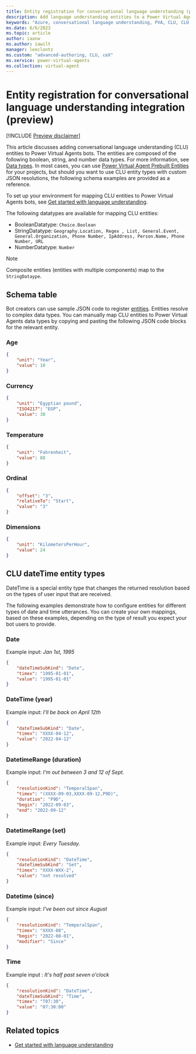 ```yaml
---
title: Entity registration for conversational language understanding (preview)
description: Add language understanding entities to a Power Virtual Agents bot.
keywords: "Azure, conversational language understanding, PVA, CLU, CLU models"
ms.date: 6/6/2023
ms.topic: article
author: iaanw
ms.author: iawilt
manager: leeclontz
ms.custom: "advanced-authoring, CLU, ceX"
ms.service: power-virtual-agents
ms.collection: virtual-agent
---
```


# Entity registration for conversational language understanding integration (preview)

[!INCLUDE [Preview disclaimer](includes/cc-beta-prerelease-disclaimer.md)]

This article discusses adding conversational language understanding (CLU) entities to Power Virtual Agents bots. The entities are composed of the following boolean, string, and number data types. For more information, see [Data types](/power-platform/power-fx/data-types). In most cases, you can use [Power Virtual Agent Prebuilt Entities](advanced-entities-slot-filling.md) for your projects, but should you want to use CLU entity types with custom JSON resolutions, the following schema examples are provided as a reference. 

To set up your environment for mapping CLU entities to Power Virtual Agents bots, see [Get started with language understanding](advanced-clu-get-started.md).

The following datatypes are available for mapping CLU entities: 

- BooleanDatatype: `Choice.Boolean`
- StringDatatype: `Geography.Location, Regex , List, General.Event, General.Organization, Phone Number, IpAddress, Person.Name, Phone Number, URL`
- NumberDatatype: `Number`

> [!NOTE] 
> Composite entities (entities with multiple components) map to the `StringDataype`. 

## Schema table

Bot creators can use sample JSON code to register [entities](advanced-entities-slot-filling.md). Entities resolve to complex data types. You can manually map CLU entities to Power Virtual Agents data types by copying and pasting the following JSON code blocks for the relevant entity.


### Age

```json
{
    "unit": "Year",
    "value": 10
}
```

### Currency

```json
{
    "unit": "Egyptian pound",
    "ISO4217": "EGP",
    "value": 30
}
```

### Temperature

```json 
{
    "unit": "Fahrenheit",
    "value": 88
}
```

### Ordinal

```json
{
    "offset": "3",
    "relativeTo": "Start",
    "value": "3"
}
```

### Dimensions

```json
{
    "unit": "KilometersPerHour",
    "value": 24
}
```

## CLU dateTime entity types

DateTime is a special entity type that changes the returned resolution based on the types of user input that are received. 

The following examples demonstrate how to configure entities for different types of date and time utterances. You can create your own mappings, based on these examples, depending on the type of result you expect your bot users to provide.

### Date 

Example input: *Jan 1st, 1995*

```json
{
    "dateTimeSubKind": "Date",
    "timex": "1995-01-01",
    "value": "1995-01-01"
}
```

### DateTime (year)

Example input: *I'll be back on April 12th*

```json
{
    "dateTimeSubKind": "Date",
    "timex": "XXXX-04-12",
    "value": "2022-04-12"
}
```

### DatetimeRange (duration)

Example input: *I'm out between 3 and 12 of Sept.* 

```json
{
    "resolutionKind": "TemporalSpan",
    "timex": "(XXXX-09-03,XXXX-09-12,P9D)",
    "duration": "P9D",
    "begin": "2022-09-03",
    "end": "2022-09-12"
}
```

### DatetimeRange (set)
Example input: *Every Tuesday.* 

```json
{ 
    "resolutionKind": "DateTime",
    "dateTimeSubKind": "Set",
    "timex": "XXXX-WXX-2",
    "value": "not resolved"
}
```

### Datetime (since)

Example input: *I've been out since August*

```json
{
    "resolutionKind": "TemporalSpan",
    "timex": "XXXX-08",
    "begin": "2022-08-01",
    "modifier": "Since"
}
  ```

### Time

Example input : *It's half past seven o'clock*

```json
{
    "resolutionKind": "DateTime",
    "dateTimeSubKind": "Time",
    "timex": "T07:30",
    "value": "07:30:00"
}
```

## Related topics

- [Get started with language understanding](advanced-clu-get-started.md)
